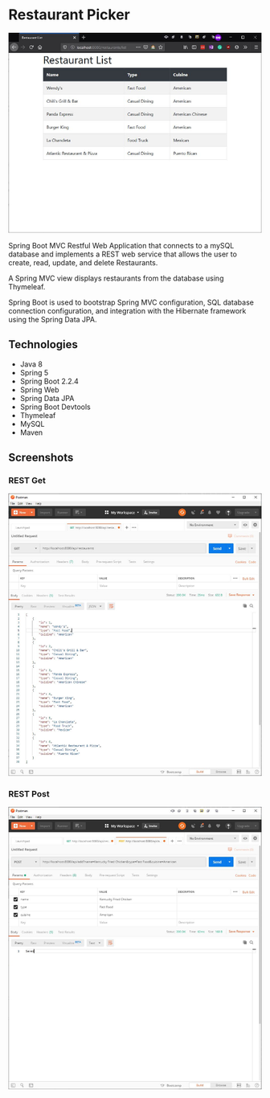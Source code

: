 # Restaurant Picker
![Table Preview](img/restaurant-list-preview.JPG "Table MVC View Preview")
 
Spring Boot MVC Restful Web Application that connects to a mySQL database and implements
a REST web service that allows the user to create, read, update, and delete Restaurants.

A Spring MVC view displays restaurants from the database using Thymeleaf. 

Spring Boot is used to bootstrap Spring MVC configuration, SQL database connection 
configuration, and integration with the Hibernate framework using the Spring Data JPA.

## Technologies
- Java 8
- Spring 5
- Spring Boot 2.2.4
- Spring Web
- Spring Data JPA
- Spring Boot Devtools
- Thymeleaf
- MySQL
- Maven

## Screenshots
### REST Get
![REST Get All Restaurants](img/restaurants-rest-getall.JPG)

### REST Post 
![REST Post a new Restaurant](img/restaurants-rest-add.JPG)
